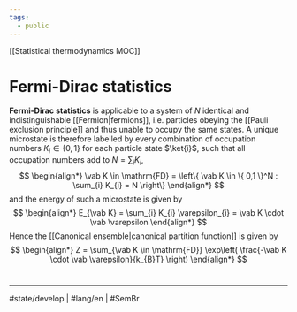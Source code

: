 ```yaml
---
tags:
  - public
---
```

[[Statistical thermodynamics MOC]]
# Fermi-Dirac statistics

**Fermi-Dirac statistics** is applicable to a system of $N$ identical and indistinguishable [[Fermion|fermions]], i.e. particles obeying the [[Pauli exclusion principle]] and thus unable to occupy the same states.
A unique microstate is therefore labelled by every combination of occupation numbers $K_i \in \{ 0,1 \}$ for each particle state $\ket{i}$,
such that all occupation numbers add to $N = \sum_{i} K_{i}$,
$$
\begin{align*}
\vab K \in \mathrm{FD} = \left\{  \vab K \in \{ 0,1 \}^N : \sum_{i} K_{i} = N  \right\}
\end{align*}
$$
and the energy of such a microstate is given by
$$
\begin{align*}
E_{\vab K} = \sum_{i} K_{i} \varepsilon_{i} = \vab K \cdot \vab \varepsilon
\end{align*}
$$
Hence the [[Canonical ensemble|canonical partition function]] is given by
$$
\begin{align*}
Z = \sum_{\vab K \in \mathrm{FD}} \exp\left( \frac{-\vab K \cdot \vab \varepsilon}{k_{B}T} \right)
\end{align*}
$$

#
---
#state/develop | #lang/en | #SemBr
